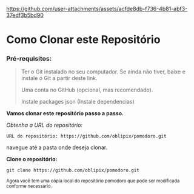 


https://github.com/user-attachments/assets/acfde8db-f736-4b81-abf3-37edf3b5bd90





# Como Clonar este Repositório

>
### Pré-requisitos:


> Ter o Git instalado no seu computador.
> Se ainda não tiver, baixe e instale o Git a partir deste link.
>
> Uma conta no GitHub (opcional, mas recomendado).
>
>  Instale packages json (Instale dependencias)


**Vamos clonar este repositório passo a passo.**

_Obtenha a URL do repositório:_

`URL do repositório: https://github.com/oblipix/pomodoro.git`

navegue até a pasta onde deseja clonar.


**Clone o repositório:**

`git clone https://github.com/oblipix/pomodoro.git`


<sub> Agora você tem uma cópia local do repositório pomodoro que pode ser modificada conforme necessário. </sub>








